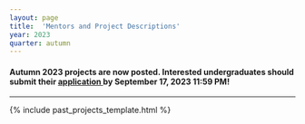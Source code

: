 ```yaml
---
layout: page
title:  'Mentors and Project Descriptions'
year: 2023
quarter: autumn
---
```



<h4>
Autumn 2023 projects are now posted. Interested undergraduates should submit their <a href="https://forms.gle/wRgqHsW2wnLnGDD28"> application </a> by September 17, 2023 11:59 PM!
</h4>

<hr>

{% include past_projects_template.html %}

